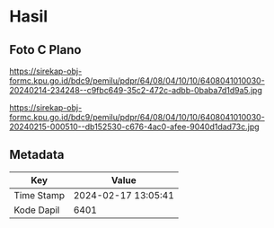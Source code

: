 # Hasil

## Foto C Plano

https://sirekap-obj-formc.kpu.go.id/bdc9/pemilu/pdpr/64/08/04/10/10/6408041010030-20240214-234248--c9fbc649-35c2-472c-adbb-0baba7d1d9a5.jpg

https://sirekap-obj-formc.kpu.go.id/bdc9/pemilu/pdpr/64/08/04/10/10/6408041010030-20240215-000510--db152530-c676-4ac0-afee-9040d1dad73c.jpg


## Metadata

| Key        | Value               |
| ---------- | ------------------- |
| Time Stamp | 2024-02-17 13:05:41 |
| Kode Dapil | 6401                |



